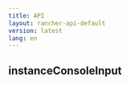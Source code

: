 ```yaml
---
title: API
layout: rancher-api-default
version: latest
lang: en
---
```


## instanceConsoleInput





